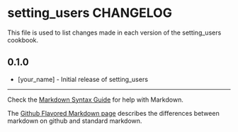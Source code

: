 setting_users CHANGELOG
=======================

This file is used to list changes made in each version of the setting_users cookbook.

0.1.0
-----
- [your_name] - Initial release of setting_users

- - -
Check the [Markdown Syntax Guide](http://daringfireball.net/projects/markdown/syntax) for help with Markdown.

The [Github Flavored Markdown page](http://github.github.com/github-flavored-markdown/) describes the differences between markdown on github and standard markdown.
